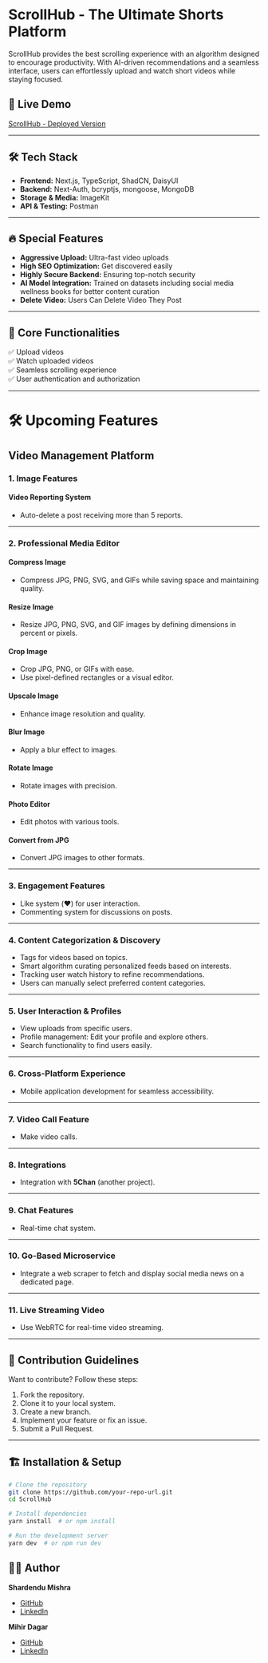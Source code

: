 # ScrollHub - The Ultimate Shorts Platform

ScrollHub provides the best scrolling experience with an algorithm designed to encourage productivity. With AI-driven recommendations and a seamless interface, users can effortlessly upload and watch short videos while staying focused.

## 🚀 Live Demo
[ScrollHub - Deployed Version](https://scroll-hub-shardendu-mishra.vercel.app/)

---

## 🛠 Tech Stack
- **Frontend:** Next.js, TypeScript, ShadCN, DaisyUI
- **Backend:** Next-Auth, bcryptjs, mongoose, MongoDB
- **Storage & Media:** ImageKit
- **API & Testing:** Postman

---

## 🔥 Special Features
- **Aggressive Upload:** Ultra-fast video uploads
- **High SEO Optimization:** Get discovered easily
- **Highly Secure Backend:** Ensuring top-notch security
- **AI Model Integration:** Trained on datasets including social media wellness books for better content curation
- **Delete Video:** Users Can Delete Video They Post

---

## 📌 Core Functionalities
✅ Upload videos  
✅ Watch uploaded videos  
✅ Seamless scrolling experience  
✅ User authentication and authorization

---
# 🛠 Upcoming Features  

## Video Management Platform  

### 1. Image Features  

#### Video Reporting System  
- Auto-delete a post receiving more than 5 reports.  

---

### 2. Professional Media Editor  

#### Compress Image  
- Compress JPG, PNG, SVG, and GIFs while saving space and maintaining quality.  

#### Resize Image  
- Resize JPG, PNG, SVG, and GIF images by defining dimensions in percent or pixels.  

#### Crop Image  
- Crop JPG, PNG, or GIFs with ease.  
- Use pixel-defined rectangles or a visual editor.  

#### Upscale Image  
- Enhance image resolution and quality.  

#### Blur Image  
- Apply a blur effect to images.  

#### Rotate Image  
- Rotate images with precision.  

#### Photo Editor  
- Edit photos with various tools.  

#### Convert from JPG  
- Convert JPG images to other formats.  

---

### 3. Engagement Features  
- Like system (❤️) for user interaction.  
- Commenting system for discussions on posts.  

---

### 4. Content Categorization & Discovery  
- Tags for videos based on topics.  
- Smart algorithm curating personalized feeds based on interests.  
- Tracking user watch history to refine recommendations.  
- Users can manually select preferred content categories.  

---

### 5. User Interaction & Profiles  
- View uploads from specific users.  
- Profile management: Edit your profile and explore others.  
- Search functionality to find users easily.  

---

### 6. Cross-Platform Experience  
- Mobile application development for seamless accessibility.  

---

### 7. Video Call Feature  
- Make video calls.  

---

### 8. Integrations  
- Integration with **5Chan** (another project).  

---

### 9. Chat Features  
- Real-time chat system.  

---

### 10. Go-Based Microservice  
- Integrate a web scraper to fetch and display social media news on a dedicated page.  

---

### 11. Live Streaming Video  
- Use WebRTC for real-time video streaming.  

---

## 📜 Contribution Guidelines
Want to contribute? Follow these steps:
1. Fork the repository.
2. Clone it to your local system.
3. Create a new branch.
4. Implement your feature or fix an issue.
5. Submit a Pull Request.

---

## 🏗 Installation & Setup
```bash
# Clone the repository
git clone https://github.com/your-repo-url.git
cd ScrollHub

# Install dependencies
yarn install  # or npm install

# Run the development server
yarn dev  # or npm run dev
```

## 👨‍💻 Author
**Shardendu Mishra**
- [GitHub](https://github.com/MishraShardendu22)
- [LinkedIn](https://www.linkedin.com/in/shardendumishra22/)

**Mihir Dagar**
- [GitHub](https://github.com/DagarMihir)
- [LinkedIn](https://www.linkedin.com/in/mihir-dagar-3b65b3347/)

